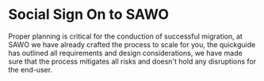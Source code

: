 # Social Sign On to SAWO

Proper planning is critical for the conduction of successful migration, at  SAWO we have already crafted the process to scale for you, the quickguide has outlined all requirements and design considerations, we have made sure that the process mitigates all risks and doesn't hold any disruptions for the end-user.

